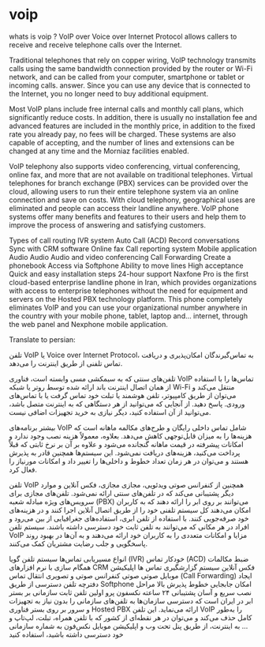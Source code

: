 # voip
whats is voip ?
VoIP over Voice over Internet Protocol allows callers to receive and receive telephone calls over the Internet.

Traditional telephones that rely on copper wiring, VoIP technology transmits calls using the same bandwidth connection provided by the router or Wi-Fi network, and can be called from your computer, smartphone or tablet or incoming calls. answer. Since you can use any device that is connected to the Internet, you no longer need to buy additional equipment.

Most VoIP plans include free internal calls and monthly call plans, which significantly reduce costs. In addition, there is usually no installation fee and advanced features are included in the monthly price, in addition to the fixed rate you already pay, no fees will be charged. These systems are also capable of accepting, and the number of lines and extensions can be changed at any time and the Morniaz facilities enabled.

VoIP telephony also supports video conferencing, virtual conferencing, online fax, and more that are not available on traditional telephones.
Virtual telephones for branch exchange (PBX) services can be provided over the cloud, allowing users to run their entire telephone system via an online connection and save on costs. With cloud telephony, geographical uses are eliminated and people can access their landline anywhere.
VoIP phone systems offer many benefits and features to their users and help them to improve the process of answering and satisfying customers.

Types of call routing
IVR system
Auto Call (ACD)
Record conversations
Sync with CRM software
Online fax
Call reporting system
Mobile application
Audio Audio
Audio and video conferencing
Call Forwarding
Create a phonebook
Access via Softphone
Ability to move lines
High acceptance
Quick and easy installation steps
24-hour support
Naxfone Pro is the first cloud-based enterprise landline phone in Iran, which provides organizations with access to enterprise telephones without the need for equipment and servers on the Hosted PBX technology platform. This phone completely eliminates VoIP and you can use your organizational number anywhere in the country with your mobile phone, tablet, laptop and… internet, through the web panel and Nexphone mobile application.

Translate to persian:


تلفن VoIP یا Voice over Internet Protocol، به تماس‌گیرندگان امکان‌پذیری و دریافت تماس تلفنی از طریق اینترنت را می‌دهد.

تلفن‌های سنتی که به سیمکشی مسی وابسته است، فناوری VoIP تماس‌ها را با استفاده از همان اتصال اینترنت باند ارائه شده توسط روتر یا شبکه Wi-Fi منتقل می‌کند و می‌توان از طریق کامپیوتر، تلفن هوشمند یا تبلت خود تماس گرفت یا با تماس‌های ورودی. پاسخ دهید. از آنجایی که می‌توانید از هر دستگاهی که به اینترنت متصل باشد، می‌توانید از آن استفاده کنید، دیگر نیازی به خرید تجهیزات اضافی نیست.

بیشتر برنامه‌های VoIP شامل تماس داخلی رایگان و طرح‌های مکالمه ماهانه است که هزینه‌ها را به میزان قابل‌توجهی کاهش می‌دهد. بعلاوه، معمولاً هزینه نصب وجود ندارد و امکانات پیشرفته در قیمت ماهانه گنجانده می‌شود و علاوه بر آن بر نرخ ثابتی که قبلاً پرداخت می‌کنید، هزینه‌های دریافت نمی‌شود. این سیستم‌ها همچنین قادر به پذیرش هستند و می‌توان در هر زمان تعداد خطوط و داخلی‌ها را تغییر داد و امکانات مورنیاز را فعال کرد.

تلفن VoIP همچنین از کنفرانس صوتی ویدئویی، مجازی مجازی، فکس آنلاین و موارد دیگر پشتیبانی می‌کند که در تلفن‌های سنتی ارائه نمی‌شود.
تلفن‌های مجازی برای سرویس‌های ویژه مبادله شعبه (PBX) می‌توانند بر روی ابر را ارائه دهند که به کاربران امکان می‌دهند کل سیستم تلفنی خود را از طریق اتصال آنلاین اجرا کنند و در هزینه‌های خود صرفه‌جویی کنند. با استفاده از تلفن ابری، استفاده‌های جغرافیایی از بین می‌رود و افراد در هر مکانی که می‌توانند به تلفن ثابت خود دسترسی داشته باشند.
سیستم تلفن VoIP مزایا و امکانات متعددی را به کاربران خود ارائه می‌دهند و به آن‌ها در بهبود روند پاسخگویی و جلب رضایت مشتریان کمک می‌کنند.

انواع مسیریابی تماس‌ها
سیستم تلفن گویا (IVR)
خودکار تماس (ACD)
ضبط مکالمات
همگام سازی با نرم افزارهای CRM
فکس آنلاین
سیستم گزارشگیری تماس ها
اپلیکیشن موبایل
صوتی صوتی
کنفرانس صوتی و تصویری
انتقال تماس (Call Forwarding)
ایجاد دفترچه تلفن
دسترسی از طریق Softphone
امکان جابجایی خطوط
پذیرش بالا
مراحل نصب سریع و آسان
پشتیبانی ۲۴ ساعته
نکسفون پرو اولین تلفن ثابت سازمانی بر بستر ابر در ایران است که دسترسی سازمان‌ها به تلفن‌های سازمانی را بدون نیاز به تجهیزات و سرور بر روی بستر فناوری Hosted PBX ارائه می‌نماید. این تلفن VoIP را به‌طور کامل حذف می‌کند و می‌توان در هر نقطه‌ای از کشور که با تلفن همراه، تبلت، لپ‌تاپ و … به اینترنت، از طریق پنل تحت وب و اپلیکیشن موبایل نکس‌فون به شماره سازمانی خود دسترسی داشته باشید، استفاده کنید
